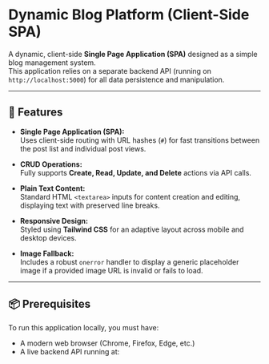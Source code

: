 # Dynamic Blog Platform (Client-Side SPA)

A dynamic, client-side **Single Page Application (SPA)** designed as a simple blog management system.  
This application relies on a separate backend API (running on `http://localhost:5000`) for all data persistence and manipulation.

---

## 🚀 Features

- **Single Page Application (SPA):**  
  Uses client-side routing with URL hashes (`#`) for fast transitions between the post list and individual post views.  

- **CRUD Operations:**  
  Fully supports **Create, Read, Update, and Delete** actions via API calls.  

- **Plain Text Content:**  
  Standard HTML `<textarea>` inputs for content creation and editing, displaying text with preserved line breaks.  

- **Responsive Design:**  
  Styled using **Tailwind CSS** for an adaptive layout across mobile and desktop devices.  

- **Image Fallback:**  
  Includes a robust `onerror` handler to display a generic placeholder image if a provided image URL is invalid or fails to load.  

---

## 📦 Prerequisites

To run this application locally, you must have:

- A modern web browser (Chrome, Firefox, Edge, etc.)  
- A live backend API running at:  
